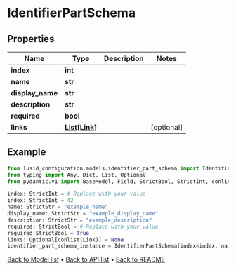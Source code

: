 # IdentifierPartSchema

## Properties
Name | Type | Description | Notes
------------ | ------------- | ------------- | -------------
**index** | **int** |  | 
**name** | **str** |  | 
**display_name** | **str** |  | 
**description** | **str** |  | 
**required** | **bool** |  | 
**links** | [**List[Link]**](Link.md) |  | [optional] 
## Example

```python
from lusid_configuration.models.identifier_part_schema import IdentifierPartSchema
from typing import Any, Dict, List, Optional
from pydantic.v1 import BaseModel, Field, StrictBool, StrictInt, conlist, constr

index: StrictInt = # Replace with your value
index: StrictInt = 42
name: StrictStr = "example_name"
display_name: StrictStr = "example_display_name"
description: StrictStr = "example_description"
required: StrictBool = # Replace with your value
required:StrictBool = True
links: Optional[conlist(Link)] = None
identifier_part_schema_instance = IdentifierPartSchema(index=index, name=name, display_name=display_name, description=description, required=required, links=links)

```

[Back to Model list](../README.md#documentation-for-models) &#8226; [Back to API list](../README.md#documentation-for-api-endpoints) &#8226; [Back to README](../README.md)

